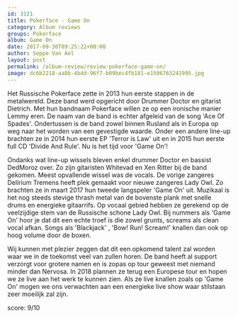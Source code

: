 ```yaml
---
id: 3121
title: Pokerface - Game On
category: Album reviews
groups: Pokerface
album: Game On
date: 2017-09-30T09:25:22+00:00
author: Seppe Van Ael
layout: post
permalink: /album-review/review-pokerface-game-on/
image: dc6b2218-aa8b-4b4d-96f7-b09bec4fb181-e1506763241995.jpg
---
```

Het Russische Pokerface zette in 2013 hun eerste stappen in de metalwereld. Deze band werd opgericht door Drummer Doctor en gitarist Dietrich. Met hun bandnaam Pokerface willen ze op een ironische manier Lemmy eren. De naam van de band is echter afgeleid van de song 'Ace Of Spades'. Ondertussen is de band zowel binnen Rusland als in Europa op weg naar het worden van een gevestigde waarde. Onder een andere line-up brachten ze in 2014 hun eerste EP 'Terror is Law' uit en in 2015 hun eerste full CD 'Divide And Rule'. Nu is het tijd voor 'Game On'!

Ondanks wat line-up wissels bleven enkel drummer Doctor en bassist DedMoroz over. Zo zijn gitaristen Whitevad en Xen Ritter bij de band gekomen. Meest opvallende wissel was de vocals. De vorige zangeres Delirium Tremens heeft plek gemaakt voor nieuwe zangeres Lady Owl. Zo brachten ze in maart 2017 hun tweede langspeler 'Game On' uit. Muzikaal is het nog steeds stevige thrash metal van de bovenste plank met snelle drums en energieke gitaarrifs. Op vocaal gebied hebben ze gerekend op de veelzijdige stem van de Russische schone Lady Owl. Bij nummers als 'Game On' hoor je dat dit een echte troef is die zowel grunts, screams als clean vocal afkan. Songs als 'Blackjack' , 'Bow! Run! Scream!' knallen dan ook op hoog volume door de boxen.

Wij kunnen met plezier zeggen dat dit een opkomend talent zal worden waar we in de toekomst veel van zullen horen. De band heeft al support verzorgt voor grotere namen en is zopas op tour geweest met niemand minder dan Nervosa. In 2018 plannen ze terug een Europese tour en hopen we ze live aan het werk te kunnen zien. Als ze live knallen zoals op 'Game On' mogen we ons verwachten aan een energieke live show waar stilstaan zeer moeilijk zal zijn.

score: 9/10

&nbsp;